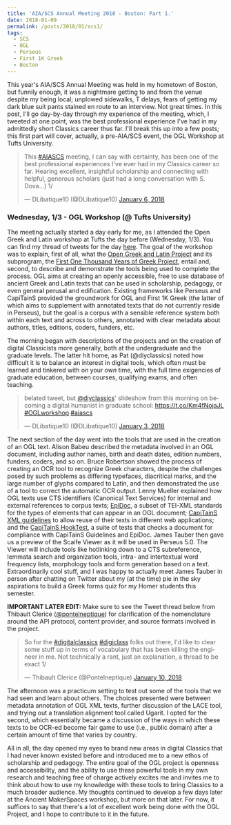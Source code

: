 ```yaml
---
title: 'AIA/SCS Annual Meeting 2018 - Boston: Part 1.'
date: 2018-01-09
permalink: /posts/2018/01/scs1/
tags:
  - SCS
  - OGL
  - Perseus
  - First 1K Greek
  - Boston
---
```


This year's AIA/SCS Annual Meeting was held in my hometown of Boston, but funnily enough, it was a nightmare getting to and from the venue despite my being local; unplowed sidewalks, T delays, fears of getting my dark blue suit pants stained en route to an interview. Not great times. In this post, I'll go day-by-day through my experience of the meeting, which, I tweeted at one point, was the best professional experience I've had in my admittedly short Classics career thus far. I'll break this up into a few posts; this first part will cover, actually, a pre-AIA/SCS event, the OGL Workshop at Tufts University.

<blockquote class="twitter-tweet" data-lang="en"><p lang="en" dir="ltr">This <a href="https://twitter.com/hashtag/AIASCS?src=hash&amp;ref_src=twsrc%5Etfw">#AIASCS</a> meeting, I can say with certainty, has been one of the best professional experiences I&#39;ve ever had in my Classics career so far. Hearing excellent, insightful scholarship and connecting with helpful, generous scholars (just had a long conversation with S. Dova...) 1/</p>&mdash; DLibatique10 (@DLibatique10) <a href="https://twitter.com/DLibatique10/status/949441888423161857?ref_src=twsrc%5Etfw">January 6, 2018</a></blockquote> <script async src="https://platform.twitter.com/widgets.js" charset="utf-8"></script> 

### Wednesday, 1/3 - OGL Workshop (@ Tufts University)
The meeting actually started a day early for me, as I attended the Open Greek and Latin workshop at Tufts the day before (Wednesday, 1/3). You can find my thread of tweets for the day [here](https://twitter.com/i/moments/948731775135682560). The goal of the workshop was to explain, first of all, what the [Open Greek and Latin Project](http://github.com/OpenGreekAndLatin/) and its subprogram, the [First One Thousand Years of Greek Project](https://github.com/OpenGreekAndLatin/First1KGreek), entail and, second, to describe and demonstrate the tools being used to complete the process. OGL aims at creating an openly accessible, free to use database of ancient Greek and Latin texts that can be used in scholarship, pedagogy, or even general perusal and edification. Existing frameworks like Perseus and CapiTainS provided the groundwork for OGL and First 1K Greek (the latter of which aims to supplement with annotated texts that do not currently reside in Perseus), but the goal is a corpus with a sensible reference system both within each text and across to others, annotated with clear metadata about authors, titles, editions, coders, funders, etc.

The morning began with descriptions of the projects and on the creation of digital Classicists more generally, both at the undergraduate and the graduate levels. The latter hit home, as Pat (@diyclassics) noted how difficult it is to balance an interest in digital tools, which often must be learned and tinkered with on your *own* time, with the full time exigencies of graduate education, between courses, qualifying exams, and often teaching. 

<blockquote class="twitter-tweet" data-lang="en"><p lang="en" dir="ltr">belated tweet, but <a href="https://twitter.com/diyclassics?ref_src=twsrc%5Etfw">@diyclassics</a>&#39; slideshow from this morning on becoming a digital humanist in graduate school: <a href="https://t.co/Km4fNojaJL">https://t.co/Km4fNojaJL</a> <a href="https://twitter.com/hashtag/OGLworkshop?src=hash&amp;ref_src=twsrc%5Etfw">#OGLworkshop</a> <a href="https://twitter.com/hashtag/aiascs?src=hash&amp;ref_src=twsrc%5Etfw">#aiascs</a></p>&mdash; DLibatique10 (@DLibatique10) <a href="https://twitter.com/DLibatique10/status/948665588188090370?ref_src=twsrc%5Etfw">January 3, 2018</a></blockquote> <script async src="https://platform.twitter.com/widgets.js" charset="utf-8"></script> 

The next section of the day went into the tools that are used in the creation of an OGL text. Alison Babeu described the metadata involved in an OGL document, including author names, birth and death dates, edition numbers, funders, coders, and so on. Bruce Robertson showed the process of creating an OCR tool to recognize Greek characters, despite the challenges posed by such problems as differing typefaces, diacritical marks, and the large number of glyphs compared to Latin, and then demonstrated the use of a tool to correct the automatic OCR output. Lenny Mueller explained how OGL texts use CTS identifiers (Canonical Text Services) for internal and external references to corpus texts; [EpiDoc](http://www.stoa.org/epidoc/gl/latest/intro-intro.html), a subset of TEI-XML standards for the types of elements that can appear in an OGL document; [CapiTainS XML guidelines](http://capitains.org/pages/guidelines.html) to allow reuse of their texts in different web applications; and the [CapiTainS HookTest](https://github.com/capitains/hooktest), a suite of tests that checks a document for compliance with CapiTainS Guidelines and EpiDoc. James Tauber then gave us a preview of the Scaife Viewer as it will be used in Perseus 5.0. The Viewer will include tools like hotlinking down to a CTS subreference, lemmata search and organization tools, intra- and intertextual word frequency lists, morphology tools and form generation based on a text. Extraordinarily cool stuff, and I was happy to actually meet James Tauber in person after chatting on Twitter about my (at the time) pie in the sky aspirations to build a Greek forms quiz for my Homer students this semester.

**IMPORTANT LATER EDIT:** Make sure to see the Tweet thread below from Thibault Clerice ([@pontelneptique](https://twitter.com/pontelneptique)) for clarification of the nomenclature around the API protocol, content provider, and source formats involved in the project.

<blockquote class="twitter-tweet" data-lang="en"><p lang="en" dir="ltr">So for the <a href="https://twitter.com/hashtag/digitalclassics?src=hash&amp;ref_src=twsrc%5Etfw">#digitalclassics</a> <a href="https://twitter.com/hashtag/digiclass?src=hash&amp;ref_src=twsrc%5Etfw">#digiclass</a> folks out there, I&#39;d like to clear some stuff up in terms of vocabulary that has been killing the engineer in me. Not technically a rant, just an explanation, a thread to be exact 1/</p>&mdash; Thibault Clerice (@PonteIneptique) <a href="https://twitter.com/PonteIneptique/status/951145615714594819?ref_src=twsrc%5Etfw">January 10, 2018</a></blockquote> <script async src="https://platform.twitter.com/widgets.js" charset="utf-8"></script> 

The afternoon was a practicum setting to test out some of the tools that we had seen and learn about others. The choices presented were between metadata annotation of OGL XML texts, further discussion of the LACE tool, and trying out a translation alignment tool called Ugarit. I opted for the second, which essentially became a discussion of the ways in which these texts to be OCR-ed become fair game to use (i.e., public domain) after a certain amount of time that varies by country.

All in all, the day opened my eyes to brand new areas in digital Classics that I had never known existed before and introduced me to a new ethos of scholarship and pedagogy. The entire goal of the OGL project is openness and accessibility, and the ability to use these powerful tools in my own research and teaching free of charge actively excites me and invites me to think about how to use my knowledge with these tools to bring Classics to a much broader audience. My thoughts continued to develop a few days later at the Ancient MakerSpaces workshop, but more on that later. For now, it suffices to say that there's a lot of excellent work being done with the OGL Project, and I hope to contribute to it in the future.

